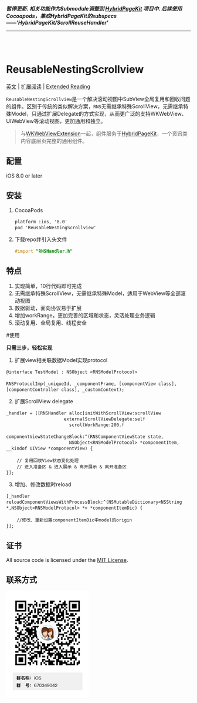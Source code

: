 _**暂停更新. 相关功能作为Submodule调整到 [HybridPageKit](https://github.com/dequan1331/HybridPageKit) 项目中. 后续使用Cocoapods，集成HybridPageKit的subspecs ——'HybridPageKit/ScrollReuseHandler'**_

***

<br>
<br>

#	ReusableNestingScrollview

[英文](./README.md) | [扩展阅读](https://dequan1331.github.io/) | [Extended Reading](https://dequan1331.github.io/index-en.html)

`ReusableNestingScrollview`是一个解决滚动视图中SubView全局复用和回收问题的组件。区别于传统的类似解决方案，`RNS`无需继承特殊ScrollView，无需继承特殊Model，只通过扩展Delegate的方式实现，从而更广泛的支持WKWebView、UIWebView等滚动视图，更加通用和独立。

> 与[WKWebViewExtension](https://github.com/dequan1331/WKWebViewExtension)一起，组件服务于[HybridPageKit](https://github.com/dequan1331/HybridPageKit)，一个资讯类内容底层页完整的通用组件。

## 配置

iOS 8.0 or later

		
##	安装

1.	CocoaPods
	
		platform :ios, '8.0'
		pod 'ReusableNestingScrollview'

2.	下载repo并引入头文件

	```objective-c
	#import "RNSHandler.h"
	```


##	特点

1.	实现简单，10行代码即可完成
2.	无需继承特殊ScrollView，无需继承特殊Model，适用于WebView等全部滚动视图
3.	数据驱动，面向协议易于扩展
4.	增加workRange，更加完善的区域和状态，灵活处理业务逻辑
5.	滚动复用、全局复用、线程安全
	

#使用
	
**只需三步，轻松实现**
	
1.	扩展view相关联数据Model实现protocol

```objc
@interface TestModel : NSObject <RNSModelProtocol>
	
RNSProtocolImp(_uniqueId, _componentFrame, [componentView class],[componentController class], _customContext); 
```
2.	扩展ScrollView delegate

```objc
_handler = [[RNSHandler alloc]initWithScrollView:scrollView
                      externalScrollViewDelegate:self 
                        scrollWorkRange:200.f 
                        componentViewStateChangeBlock:^(RNSComponentViewState state, 
                        NSObject<RNSModelProtocol> *componentItem, __kindof UIView *componentView) {
    
    // 复用回收View状态变化处理
    // 进入准备区 & 进入展示 & 离开展示 & 离开准备区
}];
```
3.	增加、修改数据时reload

```objc
[_handler reloadComponentViewsWithProcessBlock:^(NSMutableDictionary<NSString *,NSObject<RNSModelProtocol> *> *componentItemDic) {        
	
	//修改、重新设置componentItemDic中model的origin
}];
```

## 证书

All source code is licensed under the [MIT License](https://github.com/dequan1331/ReusableNestingScrollview/blob/master/LICENSE).

## 联系方式

<img src="./contact.png">
